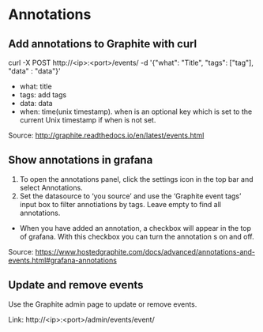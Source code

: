 # Annotations

## Add annotations to Graphite with curl
  curl -X POST http://\<ip>:\<port>/events/ -d '{"what": "Title", "tags": ["tag"], "data" : "data"}'
  - what: title
  - tags: add tags
  - data: data
  - when: time(unix timestamp). when is an optional key which is set to the current Unix timestamp if when is not set.
  
  Source: http://graphite.readthedocs.io/en/latest/events.html

## Show annotations in grafana
  1. To open the annotations panel, click the settings icon in the top bar and select Annotations.
  2. Set the datasource to ‘you source’ and use the ‘Graphite event tags’ input box to filter annotiations by tags. Leave empty to find all annotations.
  - When you have added an annotation, a checkbox will appear in the top of grafana. With this checkbox you can turn the annotation s on and off.
 
 Source: https://www.hostedgraphite.com/docs/advanced/annotations-and-events.html#grafana-annotations
  
## Update and remove events
  Use the Graphite admin page to update or remove events.
  
  Link: http://\<ip>:\<port>/admin/events/event/
